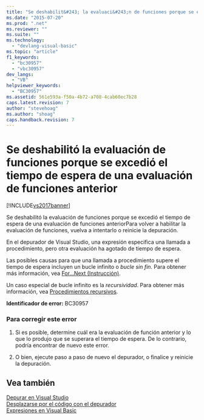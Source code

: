 ```yaml
---
title: "Se deshabilit&#243; la evaluaci&#243;n de funciones porque se excedi&#243; el tiempo de espera de una evaluaci&#243;n de funciones anterior | Microsoft Docs"
ms.date: "2015-07-20"
ms.prod: ".net"
ms.reviewer: ""
ms.suite: ""
ms.technology: 
  - "devlang-visual-basic"
ms.topic: "article"
f1_keywords: 
  - "bc30957"
  - "vbc30957"
dev_langs: 
  - "VB"
helpviewer_keywords: 
  - "BC30957"
ms.assetid: 561e593a-f50a-4b72-a708-4cab60ec7b28
caps.latest.revision: 7
author: "stevehoag"
ms.author: "shoag"
caps.handback.revision: 7
---
```

# Se deshabilit&#243; la evaluaci&#243;n de funciones porque se excedi&#243; el tiempo de espera de una evaluaci&#243;n de funciones anterior
[!INCLUDE[vs2017banner](../../../visual-basic/developing-apps/includes/vs2017banner.md)]

Se deshabilitó la evaluación de funciones porque se excedió el tiempo de espera de una evaluación de funciones anteriorPara volver a habilitar la evaluación de funciones, vuelva a intentarlo o reinicie la depuración.  
  
 En el depurador de Visual Studio, una expresión especifica una llamada a procedimiento, pero otra evaluación ha agotado de tiempo de espera.  
  
 Las posibles causas para que una llamada a procedimiento supere el tiempo de espera incluyen un bucle infinito o *bucle sin fin*.  Para obtener más información, vea [For...Next \(Instrucción\)](../../../visual-basic/language-reference/statements/for-next-statement.md).  
  
 Un caso especial de bucle infinito es la *recursividad*.  Para obtener más información, vea [Procedimientos recursivos](../../../visual-basic/programming-guide/language-features/procedures/recursive-procedures.md).  
  
 **Identificador de error:** BC30957  
  
### Para corregir este error  
  
1.  Si es posible, determine cuál era la evaluación de función anterior y lo que lo produjo que se superara el tiempo de espera.  De lo contrario, podría encontrar de nuevo este error.  
  
2.  O bien, ejecute paso a paso de nuevo el depurador, o finalice y reinicie la depuración.  
  
## Vea también  
 [Depurar en Visual Studio](/visual-studio/debugger/debugging-in-visual-studio)   
 [Desplazarse por el código con el depurador](/visual-studio/debugger/navigating-through-code-with-the-debugger)   
 [Expresiones en Visual Basic](../Topic/Expressions%20in%20Visual%20Basic.md)